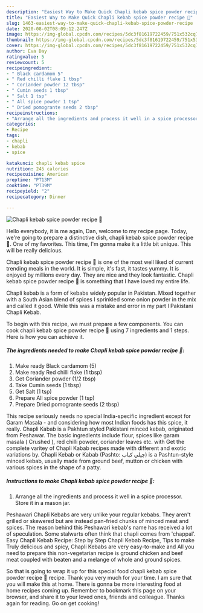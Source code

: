 ```yaml
---
description: "Easiest Way to Make Quick Chapli kebab spice powder recipe 🙂"
title: "Easiest Way to Make Quick Chapli kebab spice powder recipe 🙂"
slug: 1463-easiest-way-to-make-quick-chapli-kebab-spice-powder-recipe
date: 2020-08-02T08:09:12.247Z
image: https://img-global.cpcdn.com/recipes/5dc3f81619722459/751x532cq70/chapli-kebab-spice-powder-recipe-🙂-recipe-main-photo.jpg
thumbnail: https://img-global.cpcdn.com/recipes/5dc3f81619722459/751x532cq70/chapli-kebab-spice-powder-recipe-🙂-recipe-main-photo.jpg
cover: https://img-global.cpcdn.com/recipes/5dc3f81619722459/751x532cq70/chapli-kebab-spice-powder-recipe-🙂-recipe-main-photo.jpg
author: Eva Day
ratingvalue: 5
reviewcount: 5
recipeingredient:
- " Black cardamom 5"
- " Red chilli flake 1 tbsp"
- " Coriander powder 12 tbsp"
- " Cumin seeds 1 tbsp"
- " Salt 1 tsp"
- " All spice powder 1 tsp"
- " Dried pomogrante seeds 2 tbsp"
recipeinstructions:
- "Arrange all the ingredients and process it well in a spice processor. Store it in a mason jar."
categories:
- Recipe
tags:
- chapli
- kebab
- spice

katakunci: chapli kebab spice 
nutrition: 245 calories
recipecuisine: American
preptime: "PT13M"
cooktime: "PT39M"
recipeyield: "2"
recipecategory: Dinner

---
```



![Chapli kebab spice powder recipe 🙂](https://img-global.cpcdn.com/recipes/5dc3f81619722459/751x532cq70/chapli-kebab-spice-powder-recipe-🙂-recipe-main-photo.jpg)

Hello everybody, it is me again, Dan, welcome to my recipe page. Today, we're going to prepare a distinctive dish, chapli kebab spice powder recipe 🙂. One of my favorites. This time, I'm gonna make it a little bit unique. This will be really delicious.

Chapli kebab spice powder recipe 🙂 is one of the most well liked of current trending meals in the world. It is simple, it's fast, it tastes yummy. It is enjoyed by millions every day. They are nice and they look fantastic. Chapli kebab spice powder recipe 🙂 is something that I have loved my entire life.

Chapli kebab is a form of kebabs widely popular in Pakistan. Mixed together with a South Asian blend of spices I sprinkled some onion powder in the mix and called it good. While this was a mistake and error in my part I Pakistani Chapli Kebab.


To begin with this recipe, we must prepare a few components. You can cook chapli kebab spice powder recipe 🙂 using 7 ingredients and 1 steps. Here is how you can achieve it.

<!--inarticleads1-->

##### The ingredients needed to make Chapli kebab spice powder recipe 🙂:

1. Make ready  Black cardamom (5)
1. Make ready  Red chilli flake (1 tbsp)
1. Get  Coriander powder (1/2 tbsp)
1. Take  Cumin seeds (1 tbsp)
1. Get  Salt (1 tsp)
1. Prepare  All spice powder (1 tsp)
1. Prepare  Dried pomogrante seeds (2 tbsp)


This recipe seriously needs no special India-specific ingredient except for Garam Masala - and considering how most Indian foods has this spice, it really. Chapli Kabab is a Pakhtun styled Pakistani minced kebab, originated from Peshawar. The basic ingredients include flour, spices like garam masala ( Crushed ), red chilli powder, coriander leaves etc. with Get the complete varitey of Chapli Kabab recipes made with different and exotic variations by. Chapli Kebab or Kabab (Pashto: چپلي کباب‎) is a Pashtun-style minced kebab, usually made from ground beef, mutton or chicken with various spices in the shape of a patty. 

<!--inarticleads2-->

##### Instructions to make Chapli kebab spice powder recipe 🙂:

1. Arrange all the ingredients and process it well in a spice processor. Store it in a mason jar.


Peshawari Chapli Kebabs are very unlike your regular kebabs. They aren&#39;t grilled or skewered but are instead pan-fried chunks of minced meat and spices. The reason behind this Peshawari kebab&#39;s name has received a lot of speculation. Some stalwarts often think that chapli comes from &#39;chappal&#39;. Easy Chapli Kebab Recipe: Step by Step Chapli Kebab Recipe, Tips to make Truly delicious and spicy, Chapli Kebabs are very easy-to-make and All you need to prepare this non-vegetarian recipe is ground chicken and beef meat coupled with beaten and a melange of whole and ground spices. 

So that is going to wrap it up for this special food chapli kebab spice powder recipe 🙂 recipe. Thank you very much for your time. I am sure that you will make this at home. There is gonna be more interesting food at home recipes coming up. Remember to bookmark this page on your browser, and share it to your loved ones, friends and colleague. Thanks again for reading. Go on get cooking!

